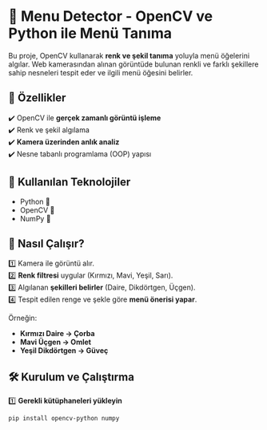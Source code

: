 # 🥗 Menu Detector - OpenCV ve Python ile Menü Tanıma  
Bu proje, OpenCV kullanarak **renk ve şekil tanıma** yoluyla menü öğelerini algılar. Web kamerasından alınan görüntüde bulunan renkli ve farklı şekillere sahip nesneleri tespit eder ve ilgili menü öğesini belirler.  

## 📌 Özellikler  
✔️ OpenCV ile **gerçek zamanlı görüntü işleme**  
✔️ Renk ve şekil algılama  
✔️ **Kamera üzerinden anlık analiz**  
✔️ Nesne tabanlı programlama (OOP) yapısı  

## 🚀 Kullanılan Teknolojiler  
- Python 🐍  
- OpenCV 🎥  
- NumPy 🔢  

## 📸 Nasıl Çalışır?  
1️⃣ Kamera ile görüntü alır.  
2️⃣ **Renk filtresi** uygular (Kırmızı, Mavi, Yeşil, Sarı).  
3️⃣ Algılanan **şekilleri belirler** (Daire, Dikdörtgen, Üçgen).  
4️⃣ Tespit edilen renge ve şekle göre **menü önerisi yapar**.  

Örneğin:  
- **Kırmızı Daire → Çorba**  
- **Mavi Üçgen → Omlet**  
- **Yeşil Dikdörtgen → Güveç**  

## 🛠️ Kurulum ve Çalıştırma  
1️⃣ **Gerekli kütüphaneleri yükleyin**  
```bash
pip install opencv-python numpy
